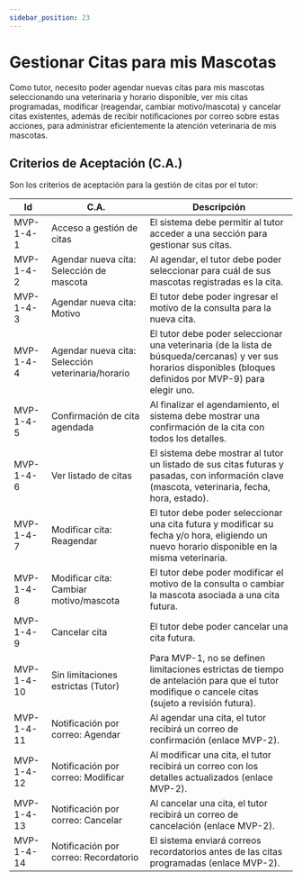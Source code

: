 ```yaml
---
sidebar_position: 23
---
```


# Gestionar Citas para mis Mascotas

Como tutor, necesito poder agendar nuevas citas para mis mascotas seleccionando una veterinaria y horario disponible, ver mis citas programadas, modificar (reagendar, cambiar motivo/mascota) y cancelar citas existentes, además de recibir notificaciones por correo sobre estas acciones, para administrar eficientemente la atención veterinaria de mis mascotas.

## Criterios de Aceptación (C.A.)
Son los criterios de aceptación para la gestión de citas por el tutor:

| Id        | C.A.                                      | Descripción                                                                                                                                  |
|-----------|-------------------------------------------|----------------------------------------------------------------------------------------------------------------------------------------------|
| MVP-1-4-1 | Acceso a gestión de citas                 | El sistema debe permitir al tutor acceder a una sección para gestionar sus citas.                                                           |
| MVP-1-4-2 | Agendar nueva cita: Selección de mascota  | Al agendar, el tutor debe poder seleccionar para cuál de sus mascotas registradas es la cita.                                                 |
| MVP-1-4-3 | Agendar nueva cita: Motivo                | El tutor debe poder ingresar el motivo de la consulta para la nueva cita.                                                                    |
| MVP-1-4-4 | Agendar nueva cita: Selección veterinaria/horario | El tutor debe poder seleccionar una veterinaria (de la lista de búsqueda/cercanas) y ver sus horarios disponibles (bloques definidos por MVP-9) para elegir uno. |
| MVP-1-4-5 | Confirmación de cita agendada             | Al finalizar el agendamiento, el sistema debe mostrar una confirmación de la cita con todos los detalles.                                    |
| MVP-1-4-6 | Ver listado de citas                      | El sistema debe mostrar al tutor un listado de sus citas futuras y pasadas, con información clave (mascota, veterinaria, fecha, hora, estado). |
| MVP-1-4-7 | Modificar cita: Reagendar                 | El tutor debe poder seleccionar una cita futura y modificar su fecha y/o hora, eligiendo un nuevo horario disponible en la misma veterinaria.  |
| MVP-1-4-8 | Modificar cita: Cambiar motivo/mascota    | El tutor debe poder modificar el motivo de la consulta o cambiar la mascota asociada a una cita futura.                                      |
| MVP-1-4-9 | Cancelar cita                             | El tutor debe poder cancelar una cita futura.                                                                                                 |
| MVP-1-4-10| Sin limitaciones estrictas (Tutor)        | Para MVP-1, no se definen limitaciones estrictas de tiempo de antelación para que el tutor modifique o cancele citas (sujeto a revisión futura). |
| MVP-1-4-11| Notificación por correo: Agendar          | Al agendar una cita, el tutor recibirá un correo de confirmación (enlace MVP-2).                                                              |
| MVP-1-4-12| Notificación por correo: Modificar        | Al modificar una cita, el tutor recibirá un correo con los detalles actualizados (enlace MVP-2).                                               |
| MVP-1-4-13| Notificación por correo: Cancelar         | Al cancelar una cita, el tutor recibirá un correo de cancelación (enlace MVP-2).                                                              |
| MVP-1-4-14| Notificación por correo: Recordatorio     | El sistema enviará correos recordatorios antes de las citas programadas (enlace MVP-2).                                                       |